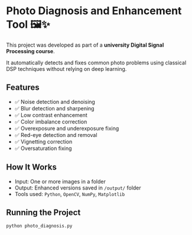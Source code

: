 # Photo Diagnosis and Enhancement Tool 🖼️✨

This project was developed as part of a **university Digital Signal Processing course**.

It automatically detects and fixes common photo problems using classical DSP techniques without relying on deep learning.

## Features
- ✅ Noise detection and denoising
- ✅ Blur detection and sharpening
- ✅ Low contrast enhancement
- ✅ Color imbalance correction
- ✅ Overexposure and underexposure fixing
- ✅ Red-eye detection and removal
- ✅ Vignetting correction
- ✅ Oversaturation fixing

## How It Works
- Input: One or more images in a folder
- Output: Enhanced versions saved in `/output/` folder
- Tools used: `Python`, `OpenCV`, `NumPy`, `Matplotlib`

## Running the Project
```bash
python photo_diagnosis.py
